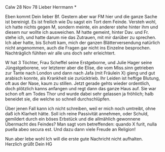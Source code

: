  Calw 28 Nov 78
Lieber Herrmann <Mogl>*

Eben kommt Dein lieber Bf. Gestern aber war FM hier und die ganze Sache ist bereinigt. Es ist freilich wie Du sagst ein Tort dem Feinde. Versteh wohl, ich hatte nichts gegen M, sondern meinte, ein anderer stehe hinter ihm und diesem nur wollte ich ausweichen. M hatte gemeint, hinter Dav. und Fr. stehe ich, und hatte darum nie das Zutrauen, mit mir darüber zu sprechen. Ich aber hatte, bis Schott kam, mich der ganzen Blätterversendung natürlich nicht angenommen, auch die Fragen gar nicht ins Einzelne besprochen. Nachträglich fühlten wir alle uns doch sehr erleichtert.

W hat 3 Töchter, Frau Scheffel seine Erstgeborne, und Julie Hager seine Jüngstgeborene, vor letzterer aber die Elise, die vom Miss.sinn getrieben zur Tante nach London und dann nach Jafa (mit Fräulein X) gieng und gut arabisch konnte, als Krankheit sie zurücktrieb. Ihr Leiden ist heftige Blutung, oft aus der Nase, kaum zu stillen. Jetzt gerade gehts wieder ordentlich, doch plötzlich kanns anfangen und regt dann das ganze Haus auf. Sie war schon oft am Todes Thor und wurde dabei sehr gelassen ja fröhlich; halb beneidet sie, die welche so schnell durchschlüpfen.

Über jenen Fall kann ich nicht schreiben, weil er mich noch umtreibt, ohne daß ich Klarheit hätte. Soll ich reine Passivität annehmen, oder Schuld, gemildert durch ein böses Erbstück und die allmählich gewonnene Übermacht des Feindes? Man sagt vom betreffenden: quando X furit, nulla puella abeo secura est. Und dazu dann viele Freude an Religion!

Nun aber lebe wohl Ich will die erste gute Nachricht nicht aufhalten. Herzlich grüßt
 Dein HG
